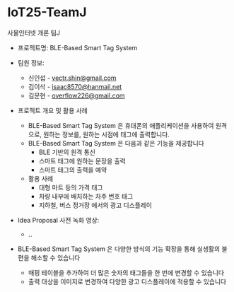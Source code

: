 # IoT25-TeamJ
사물인터넷 개론 팀J

- 프로젝트명: BLE-Based Smart Tag System

- 팀원 정보:
  - 신인섭 - vectr.shin@gmail.com
  - 김이삭 - isaac8570@hanmail.net
  - 김문현 - overflow226@gmail.com

- 프로젝트 개요 및 활용 사례
  - BLE-Based Smart Tag System 은 휴대폰의 애플리케이션을 사용하여 원격으로, 원하는 정보를, 원하는 시점에 태그에 출력합니다.
  - BLE-Based Smart Tag System 은 다음과 같은 기능을 제공합니다
    -  BLE 기반의 원격 통신
    -  스마트 태그에 원하는 문장을 출력
    -  스마트 태그의 출력을 예약
  - 활용 사례
     - 대형 마트 등의 가격 태그
     - 차량 내부에 배치하는 차주 번호 태그
     - 지하철, 버스 정거장 에서의 광고 디스플레이

- Idea Proposal 사전 녹화 영상:
  - ..

- BLE-Based Smart Tag System 은 다양한 방식의 기능 확장을 통해 실생활의 불편을 해소할 수 있습니다
  - 매핑 테이블을 추가하여 더 많은 숫자의 태그들을 한 번에 변경할 수 있습니다
  - 출력 대상을 이미지로 변경하여 다양한 광고 디스플레이에 적용할 수 있습니다
